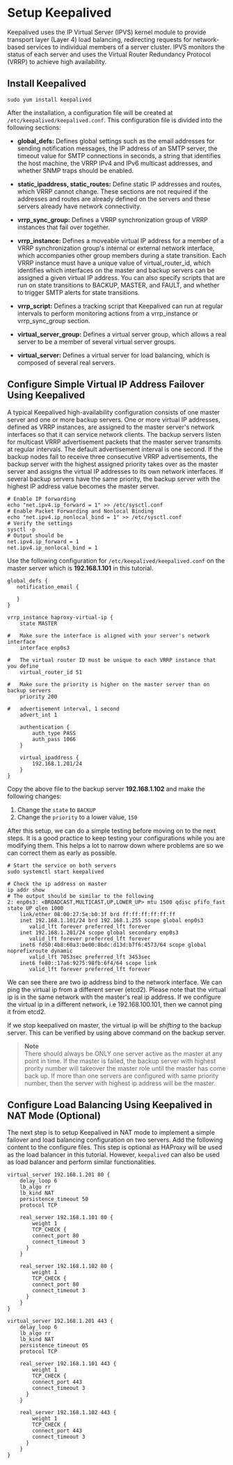 # Setup Keepalived

Keepalived uses the IP Virtual Server (IPVS) kernel module to provide transport layer (Layer 4) load balancing,  redirecting requests for network-based services to individual members of a server cluster. IPVS monitors the status of each server and uses the Virtual Router Redundancy Protocol (VRRP) to achieve high availability.

## Install Keepalived

```shell
sudo yum install keepalived
```

After the installation, a configuration file will be created at `/etc/keepalived/keepalived.conf`. This configuration file is divided into the following sections:

- **global_defs:** 
	Defines global settings such as the email addresses for sending notification messages, the IP address of an SMTP server, the timeout value for SMTP connections in seconds, a string that identifies the host machine, the VRRP IPv4 and IPv6 multicast addresses, and whether SNMP traps should be enabled.

- **static_ipaddress, static_routes:** 
	Define static IP addresses and routes, which VRRP cannot change. These sections are not required if the addresses and routes are already defined on the servers and these servers already have network connectivity.

- **vrrp_sync_group:** 
	Defines a VRRP synchronization group of VRRP instances that fail over together.

- **vrrp_instance:** 
	Defines a moveable virtual IP address for a member of a VRRP synchronization group's internal or external network interface, which accompanies other group members during a state transition. Each VRRP instance must have a unique value of virtual_router_id, which identifies which interfaces on the master and backup servers can be assigned a given virtual IP address. You can also specify scripts that are run on state transitions to BACKUP, MASTER, and FAULT, and whether to trigger SMTP alerts for state transitions.

- **vrrp_script:**
	Defines a tracking script that Keepalived can run at regular intervals to perform monitoring actions from a vrrp_instance or vrrp_sync_group section.

- **virtual_server_group:** 
	Defines a virtual server group, which allows a real server to be a member of several virtual server groups.

- **virtual_server:** 
	Defines a virtual server for load balancing, which is composed of several real servers.


## Configure Simple Virtual IP Address Failover Using Keepalived
A typical Keepalived high-availability configuration consists of one master server and one or more backup servers. One or more virtual IP addresses, defined as VRRP instances, are assigned to the master server's network interfaces so that it can service network clients. The backup servers listen for multicast VRRP advertisement packets that the master server transmits at regular intervals. The default advertisement interval is one second. If the backup nodes fail to receive three consecutive VRRP advertisements, the backup server with the highest assigned priority takes over as the master server and assigns the virtual IP addresses to its own network interfaces. If several backup servers have the same priority, the backup server with the highest IP address value becomes the master server.

```shell
# Enable IP forwarding
echo "net.ipv4.ip_forward = 1" >> /etc/sysctl.conf
# Enable Packet Forwarding and Nonlocal Binding
echo "net.ipv4.ip_nonlocal_bind = 1" >> /etc/sysctl.conf
# Verify the settings
sysctl -p
# Output should be
net.ipv4.ip_forward = 1
net.ipv4.ip_nonlocal_bind = 1
```

Use the following configuration for `/etc/keepalived/keepalived.conf` on the master server which is **192.168.1.101** in this tutorial. 

```shell
global_defs {
   notification_email {
     
   }
}

vrrp_instance haproxy-virtual-ip {
    state MASTER

#   Make sure the interface is aligned with your server's network interface
    interface enp0s3 

#   The virtual router ID must be unique to each VRRP instance that you define
    virtual_router_id 51
    
#   Make sure the priority is higher on the master server than on backup servers
    priority 200 

#   advertisement interval, 1 second
    advert_int 1

    authentication {
        auth_type PASS
        auth_pass 1066
    }

    virtual_ipaddress {
        192.168.1.201/24
    }
}
```

Copy the above file to the backup server **192.168.1.102** and make the following changes:
1. Change the `state` to `BACKUP`
2. Change the `priority` to a lower value, `150`

After this setup, we can do a simple testing before moving on to the next steps. It is a good practice to keep testing your configurations while you are modifying them. This helps a lot to narrow down where problems are so we can correct them as early as possible.

```shell
# Start the service on both servers
sudo systemctl start keepalived

# Check the ip address on master
ip addr show
# The output should be similar to the following
2: enp0s3: <BROADCAST,MULTICAST,UP,LOWER_UP> mtu 1500 qdisc pfifo_fast state UP qlen 1000
    link/ether 08:00:27:5e:b0:3f brd ff:ff:ff:ff:ff:ff
    inet 192.168.1.101/24 brd 192.168.1.255 scope global enp0s3
       valid_lft forever preferred_lft forever
    inet 192.168.1.201/24 scope global secondary enp0s3
       valid_lft forever preferred_lft forever
    inet6 fd50:4b8:60a3:be00:8bdc:d13d:b7f6:4573/64 scope global noprefixroute dynamic
       valid_lft 7053sec preferred_lft 3453sec
    inet6 fe80::17a6:9275:98fb:6f4/64 scope link
       valid_lft forever preferred_lft forever
```
We can see there are two ip address bind to the network interface. We can ping the virtual ip from a different server (etcd2). Please note that the virtual ip is in the same network with the master's real ip address. If we configure the virtual ip in a different network, i.e 192.168.100.101, then we cannot ping it from etcd2.

If we stop keepalived on master, the virtual ip will be *shifting* to the backup server. This can be verified by using above command on the backup server.

> **Note**  
> There should always be ONLY one server active as the master at any point in time. If the master is failed, the backup server with highest prority number will takeover the master role until the master has come back up. If more than one servers are configured with same priority number, then the server with highest ip address will be the master.

## Configure Load Balancing Using Keepalived in NAT Mode (Optional)
The next step is to setup Keepalived in NAT mode to implement a simple failover and load balancing configuration on two servers. Add the following content to the configure files. This step is optional as HAProxy will be used as the load balancer in this tutorial. However, `keepalived` can also be used as load balancer and perform similar functionalities.

```shell
virtual_server 192.168.1.201 80 {
    delay_loop 6
    lb_algo rr
    lb_kind NAT
    persistence_timeout 50
    protocol TCP

    real_server 192.168.1.101 80 {
        weight 1
        TCP_CHECK {
        connect_port 80
        connect_timeout 3
      }
    }

    real_server 192.168.1.102 80 {
        weight 1
        TCP_CHECK {
        connect_port 80
        connect_timeout 3
      }
    }
}

virtual_server 192.168.1.201 443 {
    delay_loop 6
    lb_algo rr
    lb_kind NAT
    persistence_timeout 05
    protocol TCP

    real_server 192.168.1.101 443 {
        weight 1
        TCP_CHECK {
        connect_port 443
        connect_timeout 3
      }
    }

    real_server 192.168.1.102 443 {
        weight 1
        TCP_CHECK {
        connect_port 443
        connect_timeout 3
      }
    }
}
```